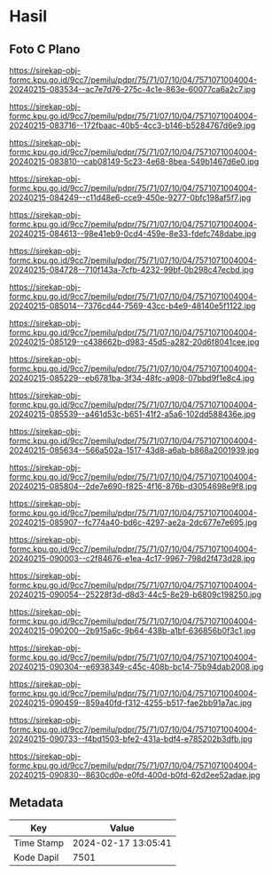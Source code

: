 # Hasil

## Foto C Plano

https://sirekap-obj-formc.kpu.go.id/9cc7/pemilu/pdpr/75/71/07/10/04/7571071004004-20240215-083534--ac7e7d76-275c-4c1e-863e-60077ca6a2c7.jpg

https://sirekap-obj-formc.kpu.go.id/9cc7/pemilu/pdpr/75/71/07/10/04/7571071004004-20240215-083716--172fbaac-40b5-4cc3-b146-b5284767d6e9.jpg

https://sirekap-obj-formc.kpu.go.id/9cc7/pemilu/pdpr/75/71/07/10/04/7571071004004-20240215-083810--cab08149-5c23-4e68-8bea-549b1467d6e0.jpg

https://sirekap-obj-formc.kpu.go.id/9cc7/pemilu/pdpr/75/71/07/10/04/7571071004004-20240215-084249--c11d48e6-cce9-450e-9277-0bfc198af5f7.jpg

https://sirekap-obj-formc.kpu.go.id/9cc7/pemilu/pdpr/75/71/07/10/04/7571071004004-20240215-084613--98e41eb9-0cd4-459e-8e33-fdefc748dabe.jpg

https://sirekap-obj-formc.kpu.go.id/9cc7/pemilu/pdpr/75/71/07/10/04/7571071004004-20240215-084728--710f143a-7cfb-4232-99bf-0b298c47ecbd.jpg

https://sirekap-obj-formc.kpu.go.id/9cc7/pemilu/pdpr/75/71/07/10/04/7571071004004-20240215-085014--7376cd44-7569-43cc-b4e9-48140e5f1122.jpg

https://sirekap-obj-formc.kpu.go.id/9cc7/pemilu/pdpr/75/71/07/10/04/7571071004004-20240215-085129--c438662b-d983-45d5-a282-20d6f8041cee.jpg

https://sirekap-obj-formc.kpu.go.id/9cc7/pemilu/pdpr/75/71/07/10/04/7571071004004-20240215-085229--eb6781ba-3f34-48fc-a908-07bbd9f1e8c4.jpg

https://sirekap-obj-formc.kpu.go.id/9cc7/pemilu/pdpr/75/71/07/10/04/7571071004004-20240215-085539--a461d53c-b651-41f2-a5a6-102dd588436e.jpg

https://sirekap-obj-formc.kpu.go.id/9cc7/pemilu/pdpr/75/71/07/10/04/7571071004004-20240215-085634--566a502a-1517-43d8-a6ab-b868a2001939.jpg

https://sirekap-obj-formc.kpu.go.id/9cc7/pemilu/pdpr/75/71/07/10/04/7571071004004-20240215-085804--2de7e690-f825-4f16-876b-d3054698e9f8.jpg

https://sirekap-obj-formc.kpu.go.id/9cc7/pemilu/pdpr/75/71/07/10/04/7571071004004-20240215-085907--fc774a40-bd6c-4297-ae2a-2dc677e7e695.jpg

https://sirekap-obj-formc.kpu.go.id/9cc7/pemilu/pdpr/75/71/07/10/04/7571071004004-20240215-090003--c2f84676-e1ea-4c17-9967-798d2f473d28.jpg

https://sirekap-obj-formc.kpu.go.id/9cc7/pemilu/pdpr/75/71/07/10/04/7571071004004-20240215-090054--25228f3d-d8d3-44c5-8e29-b6809c198250.jpg

https://sirekap-obj-formc.kpu.go.id/9cc7/pemilu/pdpr/75/71/07/10/04/7571071004004-20240215-090200--2b915a6c-9b64-438b-a1bf-636856b0f3c1.jpg

https://sirekap-obj-formc.kpu.go.id/9cc7/pemilu/pdpr/75/71/07/10/04/7571071004004-20240215-090304--e6938349-c45c-408b-bc14-75b94dab2008.jpg

https://sirekap-obj-formc.kpu.go.id/9cc7/pemilu/pdpr/75/71/07/10/04/7571071004004-20240215-090459--859a40fd-f312-4255-b517-fae2bb91a7ac.jpg

https://sirekap-obj-formc.kpu.go.id/9cc7/pemilu/pdpr/75/71/07/10/04/7571071004004-20240215-090733--f4bd1503-bfe2-431a-bdf4-e785202b3dfb.jpg

https://sirekap-obj-formc.kpu.go.id/9cc7/pemilu/pdpr/75/71/07/10/04/7571071004004-20240215-090830--8630cd0e-e0fd-400d-b0fd-62d2ee52adae.jpg


## Metadata

| Key        | Value               |
| ---------- | ------------------- |
| Time Stamp | 2024-02-17 13:05:41 |
| Kode Dapil | 7501                |




